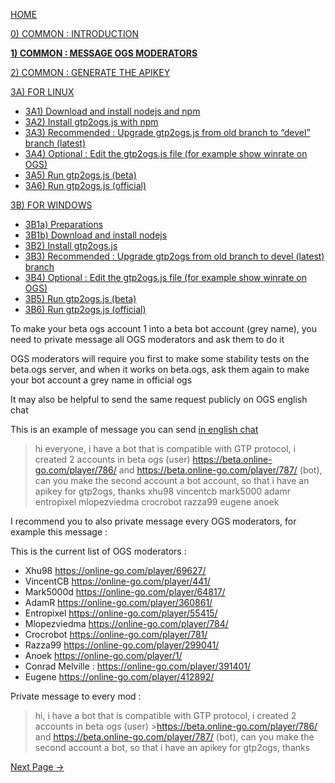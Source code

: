 [HOME](https://github.com/wonderingabout/gtp2ogs-tutorial)

[0) COMMON : INTRODUCTION](/docs/0-common-introduction.md)

[**1) COMMON : MESSAGE OGS MODERATORS**](/docs/1-common-message-ogs-moderators.md)

[2) COMMON : GENERATE THE APIKEY](/docs/2-common-generate-the-apikey.md)

[3A) FOR LINUX](/docs/3A0-FOR-LINUX.md)
  - [3A1) Download and install nodejs and npm](/docs/3A1-linux-download-install-nodejs.md)
  - [3A2) Install gtp2ogs.js with npm](/docs/3A2-linux-install-gt2ogs-js-with-npm.md)
  - [3A3) Recommended : Upgrade gtp2ogs.js from old branch to “devel” branch (latest)](/docs/3A3-linux-optional-upgrade-to-devel.md)
  - [3A4) Optional : Edit the gtp2ogs.js file (for example show winrate on OGS)](/docs/3A4-linux-optional-edit-gtp2ogs-js-file.md)
  - [3A5) Run gtp2ogs.js (beta)](/docs/3A5-linux-run-gtp2ogs-js-beta.md)
  - [3A6) Run gtp2ogs.js (official)](/docs/3A6-linux-run-gtp2ogs-js-beta.md)


[3B) FOR WINDOWS](/docs/3B0-FOR-WINDOWS.md)

  - [3B1a) Preparations](/docs/3B1a-windows-preparations.md)
  - [3B1b) Download and install nodejs](/docs/3B1b-windows-download-install-nodejs.md)
  - [3B2) Install gtp2ogs.js](/docs/3B2-windows-install-gt2ogs-js-with-npm.md)
  - [3B3) Recommended : Upgrade gtp2ogs from old branch to devel (latest) branch](/docs/3B3-windows-optional-upgrade-to-devel.md)
  - [3B4) Optional : Edit the gtp2ogs.js file (for example show winrate on OGS)](/docs/3B4-windows-optional-edit-gtp2ogs-js-file.md)
  - [3B5) Run gtp2ogs.js (beta)](/docs/3B5-windows-run-gtp2ogs-js-beta.md)
  - [3B6) Run gtp2ogs.js (official)](/docs/3B6-windows-run-gtp2ogs-js-beta.md)

To make your beta ogs account 1 into a beta bot account (grey name), 
you need to private message all OGS moderators and ask them to do it

OGS moderators will require you first to make some stability tests 
on the beta.ogs server, and when it works on beta.ogs, ask them again 
to make your bot account a grey name in official ogs

It may also be helpful to send the same request publicly on OGS 
english chat

This is an example of message you can send 
[in english chat](https://online-go.com/chat)

> hi everyone, i have a bot that is compatible with GTP protocol, 
> i created 2 accounts in beta ogs (user) https://beta.online-go.com/player/786/ 
> and https://beta.online-go.com/player/787/ (bot), can you make 
> the second account a bot account, so that i have an apikey for 
> gtp2ogs, thanks xhu98 vincentcb mark5000 adamr entropixel 
> mlopezviedma crocrobot razza99 eugene anoek

I recommend you to also private message every OGS moderators, 
for example this message : 

This is the current list of OGS moderators : 

- Xhu98 https://online-go.com/player/69627/
- VincentCB https://online-go.com/player/441/ 
- Mark5000d https://online-go.com/player/64817/ 
- AdamR https://online-go.com/player/360861/ 
- Entropixel https://online-go.com/player/55415/ 
- Mlopezviedma https://online-go.com/player/784/ 
- Crocrobot https://online-go.com/player/781/ 
- Razza99 https://online-go.com/player/299041/ 
- Anoek https://online-go.com/player/1/ 
- Conrad Melville : https://online-go.com/player/391401/
- Eugene https://online-go.com/player/412892/

Private message to every mod : 

>hi, i have a bot that is compatible with GTP protocol, i created
>2 accounts in beta ogs (user) >https://beta.online-go.com/player/786/
>and https://beta.online-go.com/player/787/ (bot), can you make
>the second account a bot, so that i have an apikey for gtp2ogs, thanks

[Next Page ->](/docs/2-common-generate-the-apikey.md)

